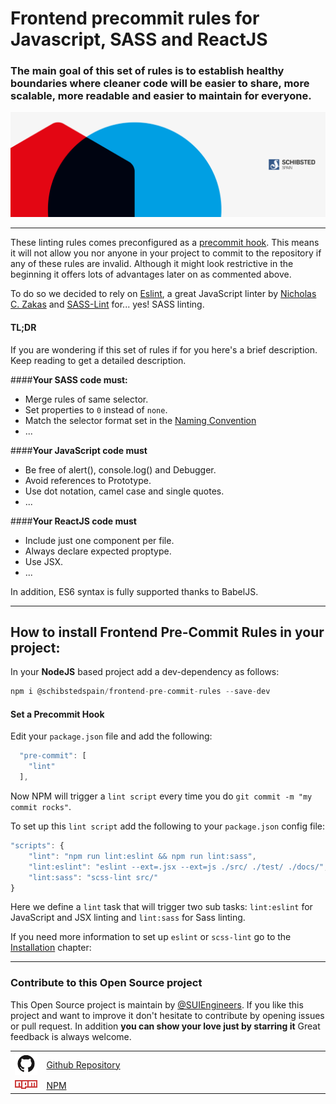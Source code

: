 # Frontend precommit rules for Javascript, SASS and ReactJS

### The main goal of this set of rules is to establish healthy boundaries where cleaner code will be easier to share, more scalable, more readable and easier to maintain for everyone.

![](img/SUI-engineers.png)

----

These linting rules comes preconfigured as a [precommit hook](http://githooks.com/). This means it will not allow you nor anyone in your project to commit to the repository if any of these rules are invalid. Although it might look restrictive in the beginning it offers lots of advantages later on as commented above.

To do so we decided to rely on [Eslint](http://eslint.org/), a great JavaScript linter by [Nicholas C. Zakas](https://twitter.com/slicknet) and [SASS-Lint](https://github.com/sasstools/sass-lint) for... yes! SASS linting.

#### TL;DR
If you are wondering if this set of rules if for you here's a brief description. Keep reading to get a detailed description.

####**Your SASS code must:**
- Merge rules of same selector.
- Set properties to `0` instead of `none`.
- Match the selector format set in the [Naming Convention](#naming-convention)
- ...

####**Your JavaScript code must**
- Be free of alert(), console.log() and Debugger.
- Avoid references to Prototype.
- Use dot notation, camel case and single quotes.
- ...

####**Your ReactJS code must**
- Include just one component per file.
- Always declare expected proptype.
- Use JSX.
- ...


In addition, ES6 syntax is fully supported thanks to BabelJS.

----

## How to install Frontend Pre-Commit Rules in your project:

In your **NodeJS** based project add a dev-dependency as follows:

```javascript
npm i @schibstedspain/frontend-pre-commit-rules --save-dev
```

#### Set a Precommit Hook

Edit your `package.json` file and add the following:

```javascript
  "pre-commit": [
    "lint"
  ],
````

Now NPM will trigger a `lint script` every time you do `git commit -m "my commit rocks"`.

To set up this `lint script` add the following to your `package.json` config file:

```javascript
"scripts": {
    "lint": "npm run lint:eslint && npm run lint:sass",
    "lint:eslint": "eslint --ext=.jsx --ext=js ./src/ ./test/ ./docs/",
    "lint:sass": "scss-lint src/"
}
```

Here we define a `lint` task that will trigger two sub tasks: `lint:eslint` for JavaScript and JSX linting and `lint:sass` for Sass linting.

If you need more information to set up `eslint` or `scss-lint` go to the [Installation](installation.md) chapter:

----

### Contribute to this Open Source project

This Open Source project is maintain by [@SUIEngineers](https://twitter.com/suiengineers).
If you like this project and want to improve it don't hesitate to contribute by opening issues or pull request. In addition **you can show your love just by starring it** Great feedback is always welcome.

<table>
    <tr>
        <td width='10%'><img src='img/GitHub-Mark.png' width='90' /></td>
        <td width='90%'> <a href='https://github.com/SUI-Components/frontend-pre-commit-rules'>Github Repository</a> </td>
    </tr>
    <tr>
        <td width='10%'><img src='img/Npm-logo.png' width='90' /></td>
        <td width='90%'> <a href='https://www.npmjs.com/package/@schibstedspain/frontend-pre-commit-rules'>NPM</a> </td>
    </tr>
</table>